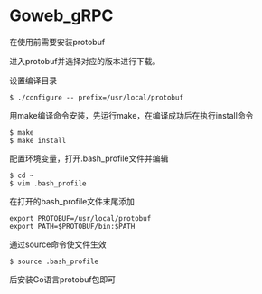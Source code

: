 # Goweb_gRPC

在使用前需要安装protobuf

进入protobuf并选择对应的版本进行下载。

设置编译目录

````
$ ./configure -- prefix=/usr/local/protobuf
````

用make编译命令安装，先运行make，在编译成功后在执行install命令

````
$ make
$ make install
````

配置环境变量，打开.bash_profile文件并编辑

````
$ cd ~
$ vim .bash_profile
````

在打开的bash_profile文件末尾添加

````
export PROTOBUF=/usr/local/protobuf
export PATH=$PROTOBUF/bin:$PATH
````

通过source命令使文件生效

````
$ source .bash_profile
````

后安装Go语言protobuf包即可